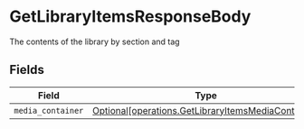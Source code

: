 # GetLibraryItemsResponseBody

The contents of the library by section and tag


## Fields

| Field                                                                                                          | Type                                                                                                           | Required                                                                                                       | Description                                                                                                    |
| -------------------------------------------------------------------------------------------------------------- | -------------------------------------------------------------------------------------------------------------- | -------------------------------------------------------------------------------------------------------------- | -------------------------------------------------------------------------------------------------------------- |
| `media_container`                                                                                              | [Optional[operations.GetLibraryItemsMediaContainer]](../../models/operations/getlibraryitemsmediacontainer.md) | :heavy_minus_sign:                                                                                             | N/A                                                                                                            |